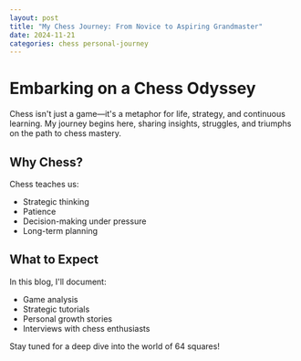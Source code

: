 ```yaml
---
layout: post
title: "My Chess Journey: From Novice to Aspiring Grandmaster"
date: 2024-11-21
categories: chess personal-journey
---
```


# Embarking on a Chess Odyssey

Chess isn't just a game—it's a metaphor for life, strategy, and continuous learning. My journey begins here, sharing insights, struggles, and triumphs on the path to chess mastery.

## Why Chess?
Chess teaches us:
- Strategic thinking
- Patience
- Decision-making under pressure
- Long-term planning

## What to Expect
In this blog, I'll document:
- Game analysis
- Strategic tutorials
- Personal growth stories
- Interviews with chess enthusiasts

Stay tuned for a deep dive into the world of 64 squares!